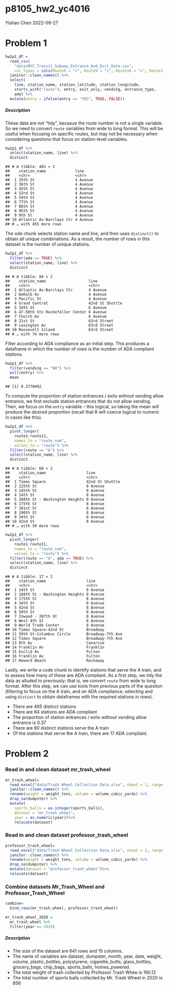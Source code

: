 p8105_hw2_yc4016
================
Yishan Chen
2022-09-27

# Problem 1

``` r
hw2p1_df = 
  read_csv(
    "data/NYC_Transit_Subway_Entrance_And_Exit_Data.csv",
    col_types = cols(Route8 = "c", Route9 = "c", Route10 = "c", Route11 = "c")) %>% 
  janitor::clean_names() %>% 
  select(
    line, station_name, station_latitude, station_longitude, 
    starts_with("route"), entry, exit_only, vending, entrance_type, 
    ada) %>% 
  mutate(entry = ifelse(entry == "YES", TRUE, FALSE))
```

##### Description

These data are not “tidy”, becasue the route number is not a single
variable. So we need to convert `route` variables from wide to long
format. This will be useful when focusing on specific routes, but may
not be necessary when considering questions that focus on station-level
variables.

``` r
hw2p1_df %>% 
  select(station_name, line) %>% 
  distinct
```

    ## # A tibble: 465 × 2
    ##    station_name             line    
    ##    <chr>                    <chr>   
    ##  1 25th St                  4 Avenue
    ##  2 36th St                  4 Avenue
    ##  3 45th St                  4 Avenue
    ##  4 53rd St                  4 Avenue
    ##  5 59th St                  4 Avenue
    ##  6 77th St                  4 Avenue
    ##  7 86th St                  4 Avenue
    ##  8 95th St                  4 Avenue
    ##  9 9th St                   4 Avenue
    ## 10 Atlantic Av-Barclays Ctr 4 Avenue
    ## # … with 455 more rows

The ode chunk selects station name and line, and then uses `distinct()`
to obtain all unique combinations. As a result, the number of rows in
this dataset is the number of unique stations.

``` r
hw2p1_df %>% 
  filter(ada == TRUE) %>% 
  select(station_name, line) %>% 
  distinct
```

    ## # A tibble: 84 × 2
    ##    station_name                   line           
    ##    <chr>                          <chr>          
    ##  1 Atlantic Av-Barclays Ctr       4 Avenue       
    ##  2 DeKalb Av                      4 Avenue       
    ##  3 Pacific St                     4 Avenue       
    ##  4 Grand Central                  42nd St Shuttle
    ##  5 34th St                        6 Avenue       
    ##  6 47-50th Sts Rockefeller Center 6 Avenue       
    ##  7 Church Av                      6 Avenue       
    ##  8 21st St                        63rd Street    
    ##  9 Lexington Av                   63rd Street    
    ## 10 Roosevelt Island               63rd Street    
    ## # … with 74 more rows

Filter according to ADA compliance as an initial step. This produces a
dataframe in which the number of rows is the number of ADA compliant
stations.

``` r
hw2p1_df %>% 
  filter(vending == "NO") %>% 
  pull(entry) %>% 
  mean
```

    ## [1] 0.3770492

To compute the proportion of station entrances / exits without vending
allow entrance, we first exclude station entrances that do not allow
vending. Then, we focus on the `entry` variable – this logical, so
taking the mean will produce the desired proportion (recall that R will
coerce logical to numeric in cases like this).

``` r
hw2p1_df %>% 
  pivot_longer(
    route1:route11,
    names_to = "route_num",
    values_to = "route") %>% 
  filter(route == "A") %>% 
  select(station_name, line) %>% 
  distinct
```

    ## # A tibble: 60 × 2
    ##    station_name                  line           
    ##    <chr>                         <chr>          
    ##  1 Times Square                  42nd St Shuttle
    ##  2 125th St                      8 Avenue       
    ##  3 145th St                      8 Avenue       
    ##  4 14th St                       8 Avenue       
    ##  5 168th St - Washington Heights 8 Avenue       
    ##  6 175th St                      8 Avenue       
    ##  7 181st St                      8 Avenue       
    ##  8 190th St                      8 Avenue       
    ##  9 34th St                       8 Avenue       
    ## 10 42nd St                       8 Avenue       
    ## # … with 50 more rows

``` r
hw2p1_df %>% 
  pivot_longer(
    route1:route11,
    names_to = "route_num",
    values_to = "route") %>% 
  filter(route == "A", ada == TRUE) %>% 
  select(station_name, line) %>% 
  distinct
```

    ## # A tibble: 17 × 2
    ##    station_name                  line            
    ##    <chr>                         <chr>           
    ##  1 14th St                       8 Avenue        
    ##  2 168th St - Washington Heights 8 Avenue        
    ##  3 175th St                      8 Avenue        
    ##  4 34th St                       8 Avenue        
    ##  5 42nd St                       8 Avenue        
    ##  6 59th St                       8 Avenue        
    ##  7 Inwood - 207th St             8 Avenue        
    ##  8 West 4th St                   8 Avenue        
    ##  9 World Trade Center            8 Avenue        
    ## 10 Times Square-42nd St          Broadway        
    ## 11 59th St-Columbus Circle       Broadway-7th Ave
    ## 12 Times Square                  Broadway-7th Ave
    ## 13 8th Av                        Canarsie        
    ## 14 Franklin Av                   Franklin        
    ## 15 Euclid Av                     Fulton          
    ## 16 Franklin Av                   Fulton          
    ## 17 Howard Beach                  Rockaway

Lastly, we write a code chunk to identify stations that serve the A
train, and to assess how many of these are ADA compliant. As a first
step, we tidy the data as alluded to previously; that is, we convert
`route` from wide to long format. After this step, we can use tools from
previous parts of the question (filtering to focus on the A train, and
on ADA compliance; selecting and using `distinct` to obtain dataframes
with the required stations in rows).

-   There are 465 distinct stations
-   There are 84 stations are ADA compliant
-   The proportion of station entrances / exits without vending allow
    entrance is 0.37
-   There are 60 distinct stations serve the A train
-   Of the stations that serve the A train, there are 17 ADA compliant.

# Problem 2

### Read in and clean dataset mr_trash_wheel

``` r
mr_trash_wheel= 
  read_excel("data/Trash Wheel Collection Data.xlsx", sheet = 1, range = "A2:N549") %>% 
  janitor::clean_names() %>% 
  rename(weight = weight_tons, volume = volume_cubic_yards) %>% 
  drop_na(dumpster) %>% 
  mutate(
    sports_balls = as.integer(sports_balls),
    dataset = "mr_trash_wheel",
    year = as.numeric(year))%>% 
    relocate(dataset)
```

### Read in and clean dataset professor_trash_wheel

``` r
professor_trash_wheel=
  read_excel("data/Trash Wheel Collection Data.xlsx", sheet = 2, range = "A2:M96") %>% 
  janitor::clean_names() %>% 
  rename(weight = weight_tons, volume = volume_cubic_yards) %>% 
  drop_na(dumpster) %>% 
  mutate(dataset = "professor_trash_wheel")%>% 
  relocate(dataset)
```

### Combine datasets Mr_Trash_Wheel and Professor_Trash_Wheel

``` r
combine=
  bind_rows(mr_trash_wheel, professor_trash_wheel)
```

``` r
mr_trash_wheel_2020 =
  mr_trash_wheel %>% 
  filter(year == 2020)
```

##### Description

-   The size of the dataset are 641 rows and 15 columns.
-   The name of variables are dataset, dumpster, month, year, date,
    weight, volume, plastic_bottles, polystyrene, cigarette_butts,
    glass_bottles, grocery_bags, chip_bags, sports_balls, homes_powered.
-   The total weight of trash collected by Professor Trash Whee is
    190.12
-   The total number of sports balls collected by Mr. Trash Wheel in
    2020 is 856
